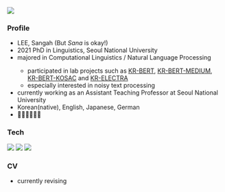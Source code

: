 <!-- ### Hi there 👋 -->

<!--
**sanaspberry/sanaspberry** is a ✨ _special_ ✨ repository because its `README.md` (this file) appears on your GitHub profile.

Here are some ideas to get you started:

- 🔭 I’m currently working on ...
- 🌱 I’m currently learning ...
- 👯 I’m looking to collaborate on ...
- 🤔 I’m looking for help with ...
- 💬 Ask me about ...
- 📫 How to reach me: ...
- 😄 Pronouns: ...
- ⚡ Fun fact: ...
-->

<img src="https://capsule-render.vercel.app/api?type=waving&color=0:F3FF00,100:00F0FF&height=200&section=header&text=sanascode&fontSize=50&fontColor=FFFFFF&fontAlignY=40" />

<h3>Profile</h3>
<ul>
  <li> LEE, Sangah (But <i>Sana</i> is okay!) </li>
  <li> 2021 PhD in Linguistics, Seoul National University </li>
  <li> majored in Computational Linguistics / Natural Language Processing </li>
  <ul>
    <li> participated in lab projects such as <a href="https://github.com/snunlp/KR-BERT">KR-BERT</a>, <a href="https://github.com/snunlp/KR-BERT-MEDIUM">KR-BERT-MEDIUM</a>, <a href="https://github.com/snunlp/KR-BERT-KOSAC">KR-BERT-KOSAC</a> and <a href="https://github.com/snunlp/KR-ELECTRA">KR-ELECTRA</a> </li>
    <li> especially interested in noisy text processing </li>
  </ul>
  <li> currently working as an Assistant Teaching Professor at Seoul National University </li>
  <li> Korean(native), English, Japanese, German </li>
  <li> 🏊🏻‍♀️🏃🏻🥊 </li>
  
</ul>

<h3 >Tech</h3>
<p>
  <img src="https://img.shields.io/badge/Python-3776AB?style=flat-square&logo=Python&logoColor=white" />
  <img src="https://img.shields.io/badge/PyTorch-EE4C2C?style=flat-square&logo=PyTorch&logoColor=white" />
  <img src="https://img.shields.io/badge/TensorFlow-FF6F00?style=flat-square&logo=TensorFlow&logoColor=white" />
</p>

<h3>CV</h3>
<ul>
  <li> currently revising </li>
</ul>
